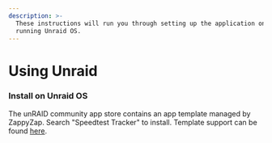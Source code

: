 ```yaml
---
description: >-
  These instructions will run you through setting up the application on a server
  running Unraid OS.
---
```


# Using Unraid

### Install on Unraid OS

The unRAID community app store contains an app template managed by ZappyZap. Search "Speedtest Tracker" to install. Template support can be found [here](https://forums.unraid.net/topic/130245-support-devzwf-speedtest-tracker/).
